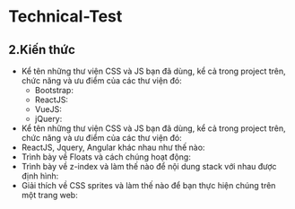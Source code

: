 # Technical-Test

## 2.Kiến thức 

* Kể tên những thư viện CSS và JS bạn đã dùng, kể cả trong project trên, chức năng và ưu điểm của các thư viện đó:
  * Bootstrap: 
  * ReactJS: 
  * VueJS: 
  * jQuery: 
* Kể tên những thư viện CSS và JS bạn đã dùng, kể cả trong project trên, chức năng và ưu điểm của các thư viện đó:
* ReactJS, Jquery, Angular khác nhau như thế nào:
* Trình bày về Floats và cách chúng hoạt động:
* Trình bày về z-index và làm thế nào để nội dung stack với nhau được định hình:
* Giải thích về CSS sprites và làm thế nào để bạn thực hiện chúng trên một trang web:
